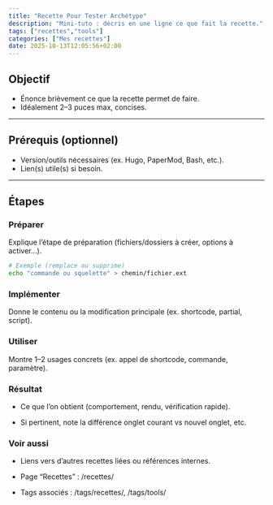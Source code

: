 ```yaml
---
title: "Recette Pour Tester Archétype"
description: "Mini-tuto : décris en une ligne ce que fait la recette."
tags: ["recettes","tools"]
categories: ["Mes recettes"]
date: 2025-10-13T12:05:56+02:00
---
```


## Objectif
- Énonce brièvement ce que la recette permet de faire.
- Idéalement 2–3 puces max, concises.

---

## Prérequis (optionnel)
- Version/outils nécessaires (ex. Hugo, PaperMod, Bash, etc.).
- Lien(s) utile(s) si besoin.

---

## Étapes

### Préparer
Explique l’étape de préparation (fichiers/dossiers à créer, options à activer…).

```bash
# Exemple (remplace ou supprime)
echo "commande ou squelette" > chemin/fichier.ext
```

### Implémenter
Donne le contenu ou la modification principale (ex. shortcode, partial, script).

### Utiliser
Montre 1–2 usages concrets (ex. appel de shortcode, commande, paramètre).

### Résultat

- Ce que l’on obtient (comportement, rendu, vérification rapide).

- Si pertinent, note la différence onglet courant vs nouvel onglet, etc.

### Voir aussi

- Liens vers d’autres recettes liées ou références internes.

- Page “Recettes” : /recettes/

- Tags associés : /tags/recettes/, /tags/tools/
